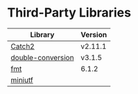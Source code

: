 
# Third-Party Libraries

Library | Version
--- | ---
[Catch2](https://github.com/catchorg/Catch2) | v2.11.1
[double-conversion](https://github.com/google/double-conversion) | v3.1.5
[fmt](https://github.com/fmtlib/fmt) | 6.1.2
[miniutf](https://github.com/dropbox/miniutf) | 
